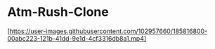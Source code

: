 # Atm-Rush-Clone

[https://user-images.githubusercontent.com/102957660/185816800-00abc223-121b-41dd-9e1d-4cf3316db8a1.mp4]
